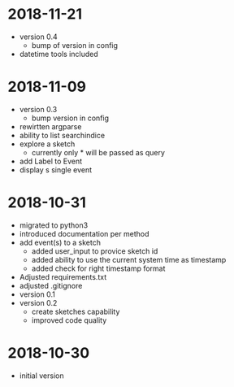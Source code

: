 # 2018-11-21

* version 0.4
    * bump of version in config
* datetime tools included

# 2018-11-09

* version 0.3
    *  bump version in config
* rewirtten argparse
* ability to list searchindice
* explore a sketch
    * currently only * will be passed as query
* add Label to Event
* display s single event


# 2018-10-31

* migrated to python3
* introduced documentation per method
* add event(s) to a sketch
    * added user_input to provice sketch id
    * added ability to use the current system time as timestamp
    * added check for right timestamp format
* Adjusted requirements.txt
* adjusted .gitignore
* version 0.1
* version 0.2
    * create sketches capability
    * improved code quality

# 2018-10-30

* initial version